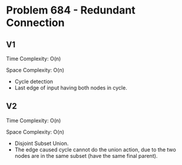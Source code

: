 # Problem 684 - Redundant Connection

## V1

Time Complexity: O(n)

Space Complexity: O(n)

- Cycle detection
- Last edge of input having both nodes in cycle.

## V2

Time Complexity: O(n)

Space Complexity: O(n)

- Disjoint Subset Union.
- The edge caused cycle cannot do the union action, due to the two nodes are in the same subset (have the same final parent).
